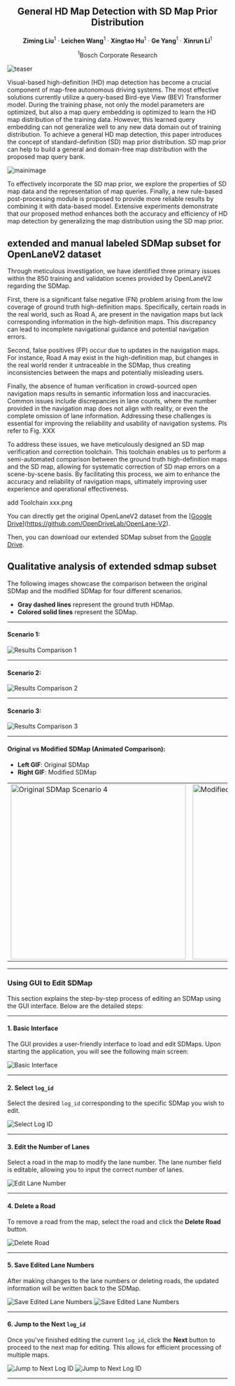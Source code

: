 <div align="center">
<h2>General HD Map Detection with SD Map Prior Distribution</h2>

**Ziming Liu**<sup>1</sup> · **Leichen Wang**<sup>1</sup> · **Xingtao Hu**<sup>1</sup> · **Ge Yang**<sup>1</sup> · **Xinrun Li**<sup>1</sup> <br>

<sup>1</sup>Bosch Corporate Research <br>

<!-- > **submitted to IEEE Robotics and Automation Letters** -->

</div>

<!-- >
[\[Arxiv\]](https://arxiv.org/abs/2401.06614) [\[Paper\]](https://arxiv.org/pdf/2401.06614.pdf) [\[Project Page\]](https://[vveicao.github.io/projects/Motion2VecSets/](https://github.com/xiaowang12345/OMG_SD_map_prior_distribution))
-->

![teaser](./assets/teaser.png)

<p>
Visual-based high-definition (HD) map detection has become a crucial component of map-free autonomous driving systems. The most effective solutions currently utilize a query-based Bird-eye View (BEV) Transformer model. During the training phase, not only the model parameters are optimized, but also a map query embedding is optimized to learn the HD map distribution of the training data. However, this learned query embedding can not generalize well to any new data domain out of training distribution. To achieve a general HD map detection, this paper introduces the concept of standard-definition (SD) map prior distribution. SD map prior can help to build a general and domain-free map distribution with the proposed map query bank. 
</p>

![mainimage](./assets/main_pic.png)

<p>
To effectively incorporate the SD map prior, we explore the properties of SD map data and the representation of map queries. Finally, a new rule-based post-processing module is proposed to provide more reliable results by combining it with data-based model. Extensive experiments demonstrate that our proposed method enhances both the accuracy and efficiency of HD map detection by generalizing the map distribution using the SD map prior.
</p>


## extended and manual labeled SDMap subset for OpenLaneV2 dataset 

Through meticulous investigation, we have identified three primary issues within the 850 training and validation scenes provided by OpenLaneV2 regarding the SDMap.

First, there is a significant false negative (FN) problem arising from the low coverage of ground truth high-definition maps. Specifically, certain roads in the real world, such as Road A, are present in the navigation maps but lack corresponding information in the high-definition maps. This discrepancy can lead to incomplete navigational guidance and potential navigation errors.

Second, false positives (FP) occur due to updates in the navigation maps. For instance, Road A may exist in the high-definition map, but changes in the real world render it untraceable in the SDMap, thus creating inconsistencies between the maps and potentially misleading users.

Finally, the absence of human verification in crowd-sourced open navigation maps results in semantic information loss and inaccuracies. Common issues include discrepancies in lane counts, where the number provided in the navigation map does not align with reality, or even the complete omission of lane information. Addressing these challenges is essential for improving the reliability and usability of navigation systems.  Pls refer to Fig. XXX

To address these issues, we have meticulously designed an SD map verification and correction toolchain. This toolchain enables us to perform a semi-automated comparison between the ground truth high-definition maps and the SD map, allowing for systematic correction of SD map errors on a scene-by-scene basis. By facilitating this process, we aim to enhance the accuracy and reliability of navigation maps, ultimately improving user experience and operational effectiveness.  

add Toolchain xxx.png


You can directly get the original OpenLaneV2 dataset from the [[Google Drive](https://drive.google.com/file/d/10FUIrxqSPai6eQlqlgIkmBjvtBAyCmJT/view?usp=drive_link)](https://github.com/OpenDriveLab/OpenLane-V2). 

Then, you can download our extended SDMap subset from the  [Google Drive](https://drive.google.com/file/d/10FUIrxqSPai6eQlqlgIkmBjvtBAyCmJT/view?usp=drive_link). 


## Qualitative analysis of extended sdmap subset


The following images showcase the comparison between the original SDMap and the modified SDMap for four different scenarios.

- **Gray dashed lines** represent the ground truth HDMap.
- **Colored solid lines** represent the SDMap.

---

#### Scenario 1:
![Results Comparison 1](./figs/results_compare_1.jpg)

---

#### Scenario 2:
![Results Comparison 2](./figs/results_compare_2.jpg)

---

#### Scenario 3:
![Results Comparison 3](./figs/results_compare_3.jpg)

---

#### Original vs Modified SDMap (Animated Comparison):


- **Left GIF**: Original SDMap
- **Right GIF**: Modified SDMap

<table>
  <tr>
    <td><img src="./gifs/sample_gif_ori.gif" alt="Original SDMap Scenario 4" width="400"></td>
    <td><img src="./gifs/sample_gif_modified.gif" alt="Modified SDMap Scenario 4" width="400"></td>
  </tr>
</table>

---

### Using GUI to Edit SDMap

This section explains the step-by-step process of editing an SDMap using the GUI interface. Below are the detailed steps:

---

#### 1. Basic Interface

The GUI provides a user-friendly interface to load and edit SDMaps. Upon starting the application, you will see the following main screen:

![Basic Interface](./figs/gui1.png)

---

#### 2. Select `log_id`

Select the desired `log_id` corresponding to the specific SDMap you wish to edit.

![Select Log ID](./figs/gui2.png)

---

#### 3. Edit the Number of Lanes

Select a road in the map to modify the lane number. The lane number field is editable, allowing you to input the correct number of lanes.

![Edit Lane Number](./figs/gui3.png)

---

#### 4. Delete a Road

To remove a road from the map, select the road and click the **Delete Road** button.

![Delete Road](./figs/gui.png)

---

#### 5. Save Edited Lane Numbers

After making changes to the lane numbers or deleting roads, the updated information will be written back to the SDMap.

![Save Edited Lane Numbers](./figs/gui5.png)
![Save Edited Lane Numbers](./figs/gui4.png)

---

#### 6. Jump to the Next `log_id`

Once you've finished editing the current `log_id`, click the **Next** button to proceed to the next map for editing. This allows for efficient processing of multiple maps.

![Jump to Next Log ID](./figs/gui6.png)
![Jump to Next Log ID](./figs/gui7.png)

---
